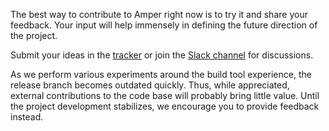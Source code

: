 The best way to contribute to Amper right now is to try it and share your feedback. Your input will help immensely in defining the future direction of the project.

Submit your ideas in the [tracker](https://youtrack.jetbrains.com/issues/AMPER) or join the [Slack channel](https://kotlinlang.slack.com/archives/C062WG3A7T8) for discussions.

As we perform various experiments around the build tool experience, the release branch becomes outdated quickly. Thus, while appreciated, external contributions to the code base will probably bring little value. Until the project development stabilizes, we encourage you to provide feedback instead.